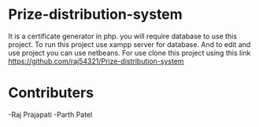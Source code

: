 # Prize-distribution-system
It is a certificate generator in php.
you will require database to use this project.
To run this project use xampp server for database.
And to edit and use project you can use netbeans.
For use clone this project using this link https://github.com/raj54321/Prize-distribution-system 

# Contributers

-Raj Prajapati
-Parth Patel
